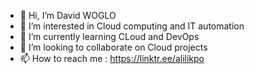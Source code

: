 - 👋 Hi, I’m David WOGLO
- 👀 I’m interested in Cloud computing and IT automation
- 🌱 I’m currently learning CLoud and DevOps
- 💞️ I’m looking to collaborate on Cloud projects
- 📫 How to reach me : https://linktr.ee/alilikpo

<!---
davWK/davWK is a ✨ special ✨ repository because its `README.md` (this file) appears on your GitHub profile.
You can click the Preview link to take a look at your changes.
--->

